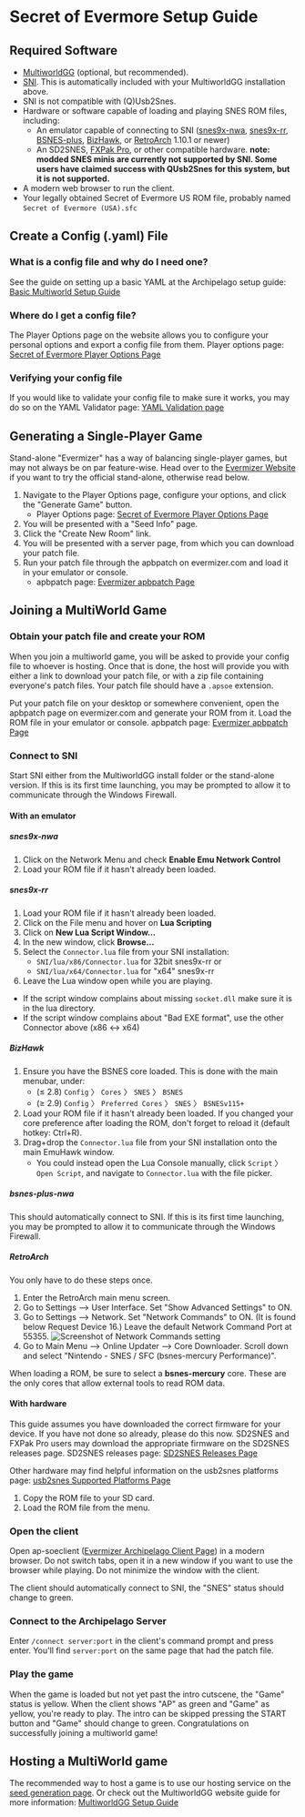 # Secret of Evermore Setup Guide

## Required Software

- [MultiworldGG](https://github.com/MultiworldGG/MultiworldGG/releases) (optional, but recommended).
- [SNI](https://github.com/alttpo/sni/releases). This is automatically included with your MultiworldGG installation above.
- SNI is not compatible with (Q)Usb2Snes.
- Hardware or software capable of loading and playing SNES ROM files, including:
    - An emulator capable of connecting to SNI
      ([snes9x-nwa](https://github.com/Skarsnik/snes9x-emunwa/releases), [snes9x-rr](https://github.com/gocha/snes9x-rr/releases),
      [BSNES-plus](https://github.com/black-sliver/bsnes-plus),
      [BizHawk](http://tasvideos.org/BizHawk.html), or
      [RetroArch](https://retroarch.com?page=platforms) 1.10.1 or newer)
    - An SD2SNES, [FXPak Pro](https://krikzz.com/store/home/54-fxpak-pro.html), or other compatible hardware. **note:
      modded SNES minis are currently not supported by SNI. Some users have claimed success with QUsb2Snes for this system,
      but it is not supported.**
- A modern web browser to run the client.
- Your legally obtained Secret of Evermore US ROM file, probably named `Secret of Evermore (USA).sfc`

## Create a Config (.yaml) File

### What is a config file and why do I need one?

See the guide on setting up a basic YAML at the Archipelago setup
guide: [Basic Multiworld Setup Guide](/tutorial/MultiworldGG/setup/en)

### Where do I get a config file?

The Player Options page on the website allows you to configure your personal options and export a config file from
them. Player options page: [Secret of Evermore Player Options Page](/games/Secret%20of%20Evermore/player-options)

### Verifying your config file

If you would like to validate your config file to make sure it works, you may do so on the YAML Validator
page: [YAML Validation page](/check)

## Generating a Single-Player Game

Stand-alone "Evermizer" has a way of balancing single-player games, but may not always be on par feature-wise. Head over
to the [Evermizer Website](https://evermizer.com) if you want to try the official stand-alone, otherwise read below.

1. Navigate to the Player Options page, configure your options, and click the "Generate Game" button.
    - Player Options page: [Secret of Evermore Player Options Page](/games/Secret%20of%20Evermore/player-options)
2. You will be presented with a "Seed Info" page.
3. Click the "Create New Room" link.
4. You will be presented with a server page, from which you can download your patch file.
5. Run your patch file through the apbpatch on evermizer.com and load it in your emulator or console.
    * apbpatch page: [Evermizer apbpatch Page](https://evermizer.com/apbpatch)

## Joining a MultiWorld Game

### Obtain your patch file and create your ROM

When you join a multiworld game, you will be asked to provide your config file to whoever is hosting. Once that is done,
the host will provide you with either a link to download your patch file, or with a zip file containing everyone's patch
files. Your patch file should have a `.apsoe` extension.

Put your patch file on your desktop or somewhere convenient, open the apbpatch page on evermizer.com and generate your
ROM from it. Load the ROM file in your emulator or console. apbpatch
page: [Evermizer apbpatch Page](https://evermizer.com/apbpatch)

### Connect to SNI

Start SNI either from the MultiworldGG install folder or the stand-alone version. If this is its first time launching,
you may be prompted to allow it to communicate through the Windows Firewall.

#### With an emulator

##### snes9x-nwa

1. Click on the Network Menu and check **Enable Emu Network Control**
2. Load your ROM file if it hasn't already been loaded.

##### snes9x-rr

1. Load your ROM file if it hasn't already been loaded.
2. Click on the File menu and hover on **Lua Scripting**
3. Click on **New Lua Script Window...**
4. In the new window, click **Browse...**
5. Select the `Connector.lua` file from your SNI installation:
    * `SNI/lua/x86/Connector.lua` for 32bit snes9x-rr or
    * `SNI/lua/x64/Connector.lua` for "x64" snes9x-rr
6. Leave the Lua window open while you are playing.

* If the script window complains about missing `socket.dll` make sure it is in the lua directory.
* If the script window complains about "Bad EXE format", use the other Connector above (x86 <-> x64)

##### BizHawk

1. Ensure you have the BSNES core loaded. This is done with the main menubar, under:
    - (≤ 2.8) `Config` 〉 `Cores` 〉 `SNES` 〉 `BSNES`
    - (≥ 2.9) `Config` 〉 `Preferred Cores` 〉 `SNES` 〉 `BSNESv115+`
2. Load your ROM file if it hasn't already been loaded.
   If you changed your core preference after loading the ROM, don't forget to reload it (default hotkey: Ctrl+R).
3. Drag+drop the `Connector.lua` file from your SNI installation onto the main EmuHawk window.
    - You could instead open the Lua Console manually, click `Script` 〉 `Open Script`, and navigate to `Connector.lua`
      with the file picker.

##### bsnes-plus-nwa

This should automatically connect to SNI. If this is its first time launching, you may be prompted to allow it to
communicate through the Windows Firewall.

##### RetroArch

You only have to do these steps once.

1. Enter the RetroArch main menu screen.
2. Go to Settings --> User Interface. Set "Show Advanced Settings" to ON.
3. Go to Settings --> Network. Set "Network Commands" to ON. (It is found below Request Device 16.) Leave the default
   Network Command Port at 55355.
![Screenshot of Network Commands setting](/static/generated/docs/A%20Link%20to%20the%20Past/retroarch-network-commands-en.png)
4. Go to Main Menu --> Online Updater --> Core Downloader. Scroll down and select "Nintendo - SNES / SFC (bsnes-mercury
   Performance)".

When loading a ROM, be sure to select a **bsnes-mercury** core. These are the only cores that allow external tools to
read ROM data.

#### With hardware

This guide assumes you have downloaded the correct firmware for your device. If you have not done so already, please do
this now. SD2SNES and FXPak Pro users may download the appropriate firmware on the SD2SNES releases page. SD2SNES
releases page: [SD2SNES Releases Page](https://github.com/RedGuyyyy/sd2snes/releases)

Other hardware may find helpful information on the usb2snes platforms
page: [usb2snes Supported Platforms Page](http://usb2snes.com/#supported-platforms)

1. Copy the ROM file to your SD card.
2. Load the ROM file from the menu.

### Open the client

Open ap-soeclient ([Evermizer Archipelago Client Page](http://evermizer.com/apclient)) in a modern browser. Do not
switch tabs, open it in a new window if you want to use the browser while playing. Do not minimize the window with the
client.

The client should automatically connect to SNI, the "SNES" status should change to green.

### Connect to the Archipelago Server

Enter `/connect server:port` in the client's command prompt and press enter. You'll find `server:port` on the same page
that had the patch file.

### Play the game

When the game is loaded but not yet past the intro cutscene, the "Game" status is yellow. When the client shows "AP" as
green and "Game" as yellow, you're ready to play. The intro can be skipped pressing the START button and "Game" should
change to green. Congratulations on successfully joining a multiworld game!

## Hosting a MultiWorld game

The recommended way to host a game is to use our hosting service on the [seed generation page](/generate). Or check out
the MultiworldGG website guide for more information: [MultiworldGG Setup Guide](/tutorial/MultiworldGG/setup/en)
